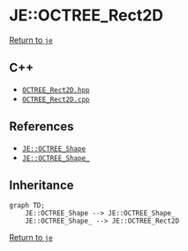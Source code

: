 # JE::OCTREE_Rect2D

[Return to `je`](/docs/je.md)

## C++

- [`OCTREE_Rect2D.hpp`](/src/je/OCTREE_Rect2D.hpp)
- [`OCTREE_Rect2D.cpp`](/src/je/OCTREE_Rect2D.cpp)

## References

- [`JE::OCTREE_Shape`](/docs/je/OCTREE_Shape.md)
- [`JE::OCTREE_Shape_`](/docs/je/OCTREE_Shape_.md)

## Inheritance

```mermaid
graph TD;
    JE::OCTREE_Shape --> JE::OCTREE_Shape_
    JE::OCTREE_Shape_ --> JE::OCTREE_Rect2D
```

[Return to `je`](/docs/je.md)